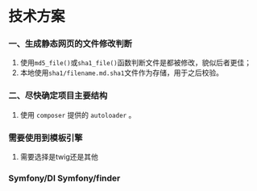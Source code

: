 # 技术方案

### 一、生成静态网页的文件修改判断

1. 使用`md5_file()`或`sha1_file()`函数判断文件是都被修改，貌似后者更佳；
2. 本地使用`sha1/filename.md.sha1`文件作为存储，用于之后校验。

### 二、尽快确定项目主要结构

1. 使用 `composer` 提供的 `autoloader` 。

### 需要使用到模板引擎

1. 需要选择是twig还是其他

### Symfony/DI  Symfony/finder
